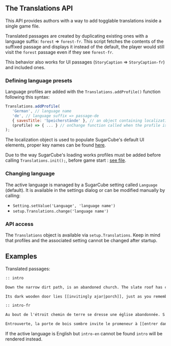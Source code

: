 ## The Translations API

This API provides authors with a way to add togglable translations inside a single game file.

Translated passages are created by duplicating existing ones with a language suffix: `forest` => `forest-fr`. This script fetches the contents of the suffixed passage and displays it instead of the default, the player would still visit the `forest` passage even if they see `forest-fr`.

This behavior also works for UI passages (`StoryCaption` => `StoryCaption-fr`) and included ones.

### Defining language presets

Language profiles are added with the `Translations.addProfile()` function following this syntax:
```js
Translations.addProfile(
   'German', // language name
   'de', // language suffix => passage-de
   { savesTitle: 'Speicherstände' }, // an object containing localization strings, optional
   (profile) => { ... } // onChange function called when the profile is applied, optional
);
```

The localization object is used to populate SugarCube's default UI elements, proper key names can be found [here](https://github.com/tmedwards/sugarcube-2/blob/develop/src/l10n/strings.js).

Due to the way SugarCube's loading works profiles must be added before calling `Translations.init();`, before game start : [see file](translations.js#L115).

### Changing language

The active language is managed by a SugarCube setting called `Language` (default). It is available in the settings dialog or can be modified manually by calling:
- `Setting.setValue('Language', 'language name')`
- `setup.Translations.change('language name')`

### API access

The `Translations` object is available via `setup.Translations`. Keep in mind that profiles and the associated setting cannot be changed after startup.

## Examples

Translated passages:
```html
:: intro

Down the narrow dirt path, is an abandoned church. The slate roof has collapsed long ago, yet its bell tower still looms over the crumbling buttresses and ancient flagstone walls, tall and proud. 

Its dark wooden door lies [[invitingly ajar|porch]], just as you remember.

:: intro-fr

Au bout de l'étroit chemin de terre se dresse une église abandonnée. S'il y a longtemps que le toit d'ardoises s'est effondré le clocher se dresse toujours fièrement, en surplomb des contreforts moussus et des antiques murets.

Entrouverte, la porte de bois sombre invite le promeneur à [[entrer dans la nef|porch]]. Comme à l'époque...

```

If the active language is English but `intro-en` cannot be found `intro` will be rendered instead.